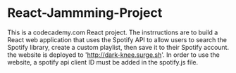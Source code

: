 # React-Jammming-Project
This is a codecademy.com React project. The instrructions are to build a React web application that uses the Spotify API to allow users to search the Spotify library, create a custom playlist, then save it to their Spotify account. the website is deployed to 'http://dark-knee.surge.sh'. In order to use the website, a spotify api client ID must be added in the spotify.js file.
